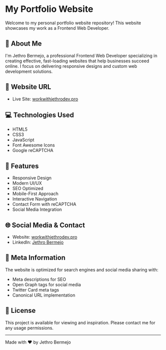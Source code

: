 # My Portfolio Website

Welcome to my personal portfolio website repository! This website showcases my work as a Frontend Web Developer.

## 🚀 About Me

I'm Jethro Bermejo, a professional Frontend Web Developer specializing in creating effective, fast-loading websites that help businesses succeed online. I focus on delivering responsive designs and custom web development solutions.

## 🔗 Website URL

- Live Site: [workwithjethrodev.pro](https://workwithjethrodev.pro)

## 💻 Technologies Used

- HTML5
- CSS3
- JavaScript
- Font Awesome Icons
- Google reCAPTCHA

## 📱 Features

- Responsive Design
- Modern UI/UX
- SEO Optimized
- Mobile-First Approach
- Interactive Navigation
- Contact Form with reCAPTCHA
- Social Media Integration

## 🌐 Social Media & Contact

- Website: [workwithjethrodev.pro](https://workwithjethrodev.pro)
- LinkedIn: [Jethro Bermejo](#)

## 🎯 Meta Information

The website is optimized for search engines and social media sharing with:
- Meta descriptions for SEO
- Open Graph tags for social media
- Twitter Card meta tags
- Canonical URL implementation

## 📄 License

This project is available for viewing and inspiration. Please contact me for any usage permissions.

---

Made with ❤️ by Jethro Bermejo
